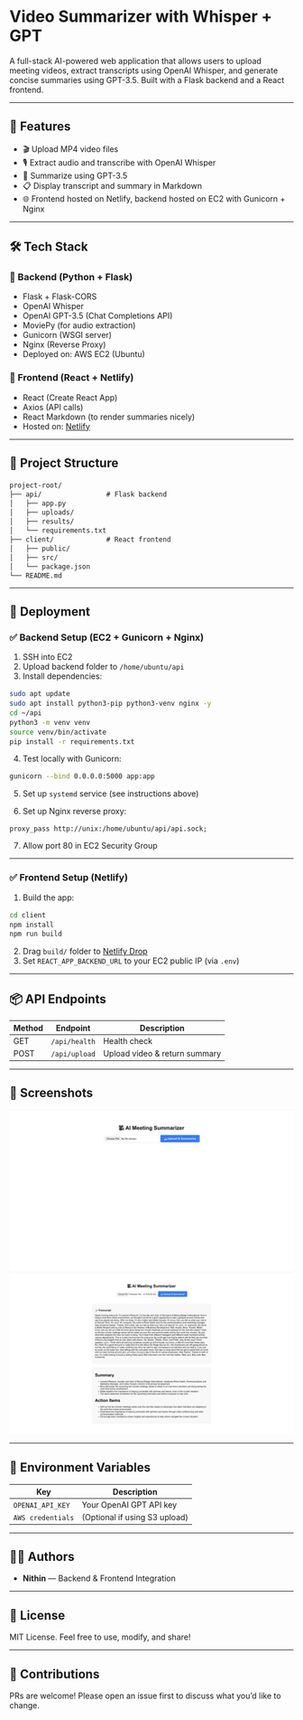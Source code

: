 # Video Summarizer with Whisper + GPT

A full-stack AI-powered web application that allows users to upload meeting videos, extract transcripts using OpenAI Whisper, and generate concise summaries using GPT-3.5. Built with a Flask backend and a React frontend.

---

## 🌟 Features

- 🎬 Upload MP4 video files
- 🎙️ Extract audio and transcribe with OpenAI Whisper
- 🧠 Summarize using GPT-3.5
- 📋 Display transcript and summary in Markdown
- 🌐 Frontend hosted on Netlify, backend hosted on EC2 with Gunicorn + Nginx

---

## 🛠 Tech Stack

### 🧩 Backend (Python + Flask)
- Flask + Flask-CORS
- OpenAI Whisper
- OpenAI GPT-3.5 (Chat Completions API)
- MoviePy (for audio extraction)
- Gunicorn (WSGI server)
- Nginx (Reverse Proxy)
- Deployed on: AWS EC2 (Ubuntu)

### 🎨 Frontend (React + Netlify)
- React (Create React App)
- Axios (API calls)
- React Markdown (to render summaries nicely)
- Hosted on: [Netlify](https://www.netlify.com/)

---

## 📁 Project Structure

```
project-root/
├── api/                # Flask backend
│   ├── app.py
│   ├── uploads/
│   ├── results/
│   └── requirements.txt
├── client/             # React frontend
│   ├── public/
│   ├── src/
│   └── package.json
└── README.md
```

---

## 🚀 Deployment

### ✅ Backend Setup (EC2 + Gunicorn + Nginx)

1. SSH into EC2
2. Upload backend folder to `/home/ubuntu/api`
3. Install dependencies:

```bash
sudo apt update
sudo apt install python3-pip python3-venv nginx -y
cd ~/api
python3 -m venv venv
source venv/bin/activate
pip install -r requirements.txt
```

4. Test locally with Gunicorn:
```bash
gunicorn --bind 0.0.0.0:5000 app:app
```

5. Set up `systemd` service (see instructions above)

6. Set up Nginx reverse proxy:
```nginx
proxy_pass http://unix:/home/ubuntu/api/api.sock;
```

7. Allow port 80 in EC2 Security Group

---

### ✅ Frontend Setup (Netlify)

1. Build the app:
```bash
cd client
npm install
npm run build
```

2. Drag `build/` folder to [Netlify Drop](https://app.netlify.com/drop)
3. Set `REACT_APP_BACKEND_URL` to your EC2 public IP (via `.env`)

---

## 📦 API Endpoints

| Method | Endpoint           | Description                    |
|--------|--------------------|--------------------------------|
| GET    | `/api/health`      | Health check                   |
| POST   | `/api/upload`      | Upload video & return summary  |

---

## 📸 Screenshots

![Upload UI](docs/Ui.png)
![Summary Display](docs/Result.png)

---

## 🔐 Environment Variables

| Key               | Description                     |
|------------------|---------------------------------|
| `OPENAI_API_KEY` | Your OpenAI GPT API key         |
| `AWS credentials`| (Optional if using S3 upload)   |

---

## 👨‍💻 Authors

- **Nithin** — Backend & Frontend Integration

---

## 📄 License

MIT License. Feel free to use, modify, and share!

---

## 🙌 Contributions

PRs are welcome! Please open an issue first to discuss what you’d like to change.
